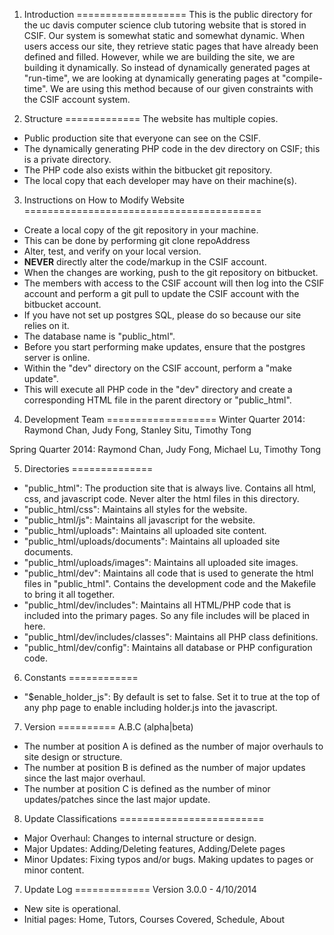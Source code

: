1. Introduction
===================
This is the public directory for the uc davis computer science club tutoring
website that is stored in CSIF. Our system is somewhat static and somewhat
dynamic. When users access our site, they retrieve static pages that have 
already been defined and filled. However, while we are building the site, 
we are building it dynamically. So instead of dynamically generated pages at
"run-time", we are looking at dynamically generating pages at "compile-time".
We are using this method because of our given constraints with the CSIF
account system.

2. Structure
=============
The website has multiple copies.

- Public production site that everyone can see on the CSIF.
- The dynamically generating PHP code in the dev directory on CSIF; this is 
a private directory.
- The PHP code also exists within the bitbucket git repository.
- The local copy that each developer may have on their machine(s).

3. Instructions on How to Modify Website
=========================================
- Create a local copy of the git repository in your machine.
- This can be done by performing git clone repoAddress
- Alter, test, and verify on your local version.
- **NEVER** directly alter the code/markup in the CSIF account.
- When the changes are working, push to the git repository on bitbucket.
- The members with access to the CSIF account will then log into the 
CSIF account and perform a git pull to update the CSIF account with the
bitbucket account.
- If you have not set up postgres SQL, please do so because our site
relies on it.
- The database name is "public_html".
- Before you start performing make updates, ensure that the postgres server
is online.
- Within the "dev" directory on the CSIF account, perform a "make update".
- This will execute all PHP code in the "dev" directory and create a 
corresponding HTML file in the parent directory or "public_html".

4. Development Team
===================
Winter Quarter 2014:
Raymond Chan, Judy Fong, Stanley Situ, Timothy Tong

Spring Quarter 2014:
Raymond Chan, Judy Fong, Michael Lu, Timothy Tong

5. Directories
==============
- "public_html": The production site that is always live. Contains all html, css,
and javascript code. Never alter the html files in this directory.
- "public_html/css": Maintains all styles for the website.
- "public_html/js": Maintains all javascript for the website.
- "public_html/uploads": Maintains all uploaded site content.
- "public_html/uploads/documents": Maintains all uploaded site documents.
- "public_html/uploads/images": Maintains all uploaded site images.
- "public_html/dev": Maintains all code that is used to generate the html files in
"public_html". Contains the development code and the Makefile to bring it all together.
- "public_html/dev/includes": Maintains all HTML/PHP code that is included into the 
primary pages. So any file includes will be placed in here.
- "public_html/dev/includes/classes": Maintains all PHP class definitions.
- "public_html/dev/config": Maintains all database or PHP configuration code.

6. Constants
============
- "$enable_holder_js": By default is set to false. Set it to true at the top of any php
page to enable including holder.js into the javascript.

7. Version
==========
A.B.C (alpha|beta)

- The number at position A is defined as the number of major overhauls to site design or structure.
- The number at position B is defined as the number of major updates since the last major overhaul.
- The number at position C is defined as the number of minor updates/patches since the last major update.

8. Update Classifications
=========================
- Major Overhaul: Changes to internal structure or design.
- Major Updates: Adding/Deleting features, Adding/Delete pages
- Minor Updates: Fixing typos and/or bugs. Making updates to pages or minor content.

7. Update Log
=============
Version 3.0.0 - 4/10/2014
- New site is operational.
- Initial pages: Home, Tutors, Courses Covered, Schedule, About
